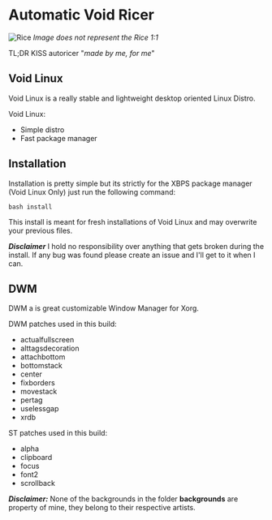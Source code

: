 # Automatic Void Ricer

![Rice](https://github.com/dconixDev/voidrice/blob/main/config/.otherfiles/Rice.png?raw=true)
*Image does not represent the Rice 1:1*

TL;DR KISS autoricer "*made by me, for me*"

## Void Linux

Void Linux is a really stable and lightweight desktop oriented Linux Distro.

Void Linux:
* Simple distro
* Fast package manager

## Installation

Installation is pretty simple but its strictly for the XBPS package manager (Void Linux Only) just run the following command:

`bash install`

This install is meant for fresh installations of Void Linux and may overwrite your previous files.

***Disclaimer*** I hold no responsibility over anything that gets broken during the install. If any bug was found please create an issue and I'll get to it when I can.

## DWM

DWM a is great customizable Window Manager for Xorg.

DWM patches used in this build:
* actualfullscreen
* alttagsdecoration
* attachbottom
* bottomstack
* center
* fixborders
* movestack
* pertag
* uselessgap
* xrdb

ST patches used in this build:
* alpha
* clipboard
* focus
* font2
* scrollback

***Disclaimer:*** None of the backgrounds in the folder **backgrounds** are property of mine, they belong to their respective artists.
